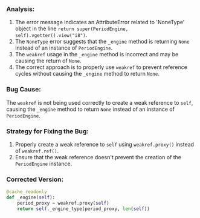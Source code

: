 ### Analysis:
1. The error message indicates an AttributeError related to 'NoneType' object in the line `return super(PeriodEngine, self).vgetter().view("i8")`.
2. The `NoneType` error suggests that the `_engine` method is returning `None` instead of an instance of `PeriodEngine`.
3. The `weakref` usage in the `_engine` method is incorrect and may be causing the return of `None`.
4. The correct approach is to properly use `weakref` to prevent reference cycles without causing the `_engine` method to return `None`.

### Bug Cause:
The `weakref` is not being used correctly to create a weak reference to `self`, causing the `_engine` method to return `None` instead of an instance of `PeriodEngine`.

### Strategy for Fixing the Bug:
1. Properly create a weak reference to `self` using `weakref.proxy()` instead of `weakref.ref()`.
2. Ensure that the weak reference doesn't prevent the creation of the `PeriodEngine` instance.

### Corrected Version:
```python
@cache_readonly
def _engine(self):
    period_proxy = weakref.proxy(self)
    return self._engine_type(period_proxy, len(self))
```